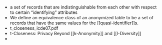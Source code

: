 - a set of records that are indistinguishable from each other with respect to certain “identifying” attributes
- We define an equivalence class of an anonymized table to be a set of records that have the same values for the [[quasi-identifier]]s.
- t_closeness_icde07.pdf
- t-Closeness: Privacy Beyond [[k-Anonymity]] and [[l-Diversity]]
-